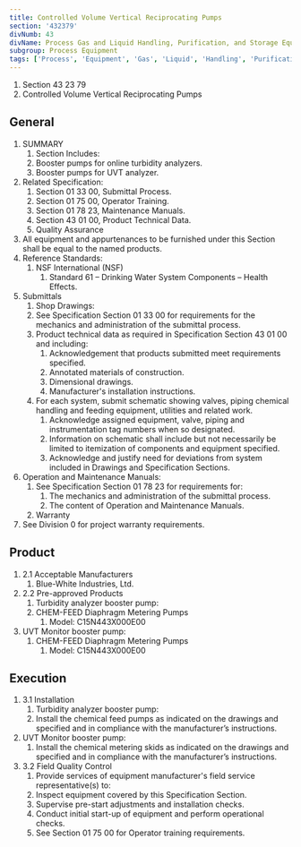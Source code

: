 ```yaml
---
title: Controlled Volume Vertical Reciprocating Pumps
section: '432379'
divNumb: 43
divName: Process Gas and Liquid Handling, Purification, and Storage Equipment
subgroup: Process Equipment
tags: ['Process', 'Equipment', 'Gas', 'Liquid', 'Handling', 'Purification', 'Storage', 'Controlled', 'Volume', 'Vertical', 'Reciprocating', 'Pumps']
---
```


   1. Section 43 23 79
   1. Controlled Volume Vertical Reciprocating Pumps

## General

1. SUMMARY
   1. Section Includes:
	1. Booster pumps for online turbidity analyzers.
	2. Booster pumps for UVT analyzer.
2. Related Specification:
	1. Section 01 33 00, Submittal Process.
	2. Section 01 75 00, Operator Training.
	3. Section 01 78 23, Maintenance Manuals.
	4. Section 43 01 00, Product Technical Data.
	5. Quality Assurance
3. All equipment and appurtenances to be furnished under this Section shall be equal to the named products.
4. Reference Standards:
	1. NSF International (NSF)
		1. Standard 61 – Drinking Water System Components – Health Effects.
3. Submittals
   1. Shop Drawings:
	1. See Specification Section 01 33 00 for requirements for the mechanics and administration of the submittal process.
	2. Product technical data as required in Specification Section 43 01 00 and including:
		1. Acknowledgement that products submitted meet requirements specified.
		2. Annotated materials of construction.
		3. Dimensional drawings.
		4. Manufacturer's installation instructions.
	3. For each system, submit schematic showing valves, piping chemical handling and feeding equipment, utilities and related work.
		1. Acknowledge assigned equipment, valve, piping and instrumentation tag numbers when so designated.
		2. Information on schematic shall include but not necessarily be limited to itemization of components and equipment specified.
		3. Acknowledge and justify need for deviations from system included in Drawings and Specification Sections.
2. Operation and Maintenance Manuals:
	1. See Specification Section 01 78 23 for requirements for:
		1. The mechanics and administration of the submittal process.
		2. The content of Operation and Maintenance Manuals.
	2. Warranty
3. See Division 0 for project warranty requirements.
## Product
1. 2.1 Acceptable Manufacturers
   1. Blue-White Industries, Ltd.
1. 2.2 Pre-approved Products
   1. Turbidity analyzer booster pump:
	1. CHEM-FEED Diaphragm Metering Pumps
		1. Model: C15N443X000E00
2. UVT Monitor booster pump:
	1. CHEM-FEED Diaphragm Metering Pumps
		1. Model: C15N443X000E00


## Execution

1. 3.1 Installation
   1. Turbidity analyzer booster pump:
	1. Install the chemical feed pumps as indicated on the drawings and specified and in compliance with the manufacturer’s instructions.
2. UVT Monitor booster pump:
	1. Install the chemical metering skids as indicated on the drawings and specified and in compliance with the manufacturer’s instructions.
1. 3.2 Field Quality Control
   1. Provide services of equipment manufacturer's field service representative(s) to:
	1. Inspect equipment covered by this Specification Section.
	2. Supervise pre-start adjustments and installation checks.
	3. Conduct initial start-up of equipment and perform operational checks.
	4. See Section 01 75 00 for Operator training requirements.

